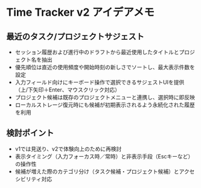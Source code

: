 # Time Tracker v2 アイデアメモ

## 最近のタスク/プロジェクトサジェスト
- セッション履歴および進行中のドラフトから最近使用したタイトルとプロジェクト名を抽出
- 優先順位は直近の使用頻度や開始時刻の新しさでソートし、最大表示件数を設定
- 入力フィールド向けにキーボード操作で選択できるサジェストUIを提供（上/下矢印＋Enter、マウスクリック対応）
- プロジェクト候補は既存のプロジェクトメニューと連携し、選択時に即反映
- ローカルストレージ復元時にも候補が初期表示されるよう永続化された履歴を利用

## 検討ポイント
- v1では見送り、v2で体験向上のために再検討
- 表示タイミング（入力フォーカス時／常時）と非表示手段（Escキーなど）の操作性
- 候補が増えた際のカテゴリ分け（タスク候補・プロジェクト候補）とアクセシビリティ対応
